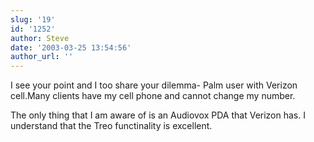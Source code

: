 ```yaml
---
slug: '19'
id: '1252'
author: Steve
date: '2003-03-25 13:54:56'
author_url: ''
---
```

I see your point and I too share your dilemma- Palm user with Verizon cell.Many clients have my cell phone and cannot change my number.

The only thing that I am aware of is an Audiovox PDA that Verizon has. I understand that the Treo functinality is excellent.
